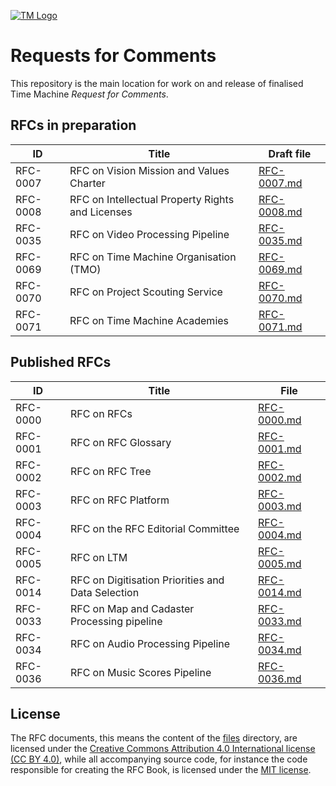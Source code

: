 [![TM Logo](tm_logo.png)](https://www.timemachine.eu)

# Requests for Comments

This repository is the main location for work on and release of finalised Time
Machine _Request for Comments_.

## RFCs in preparation

| ID       | Title                                            | Draft file                                       |
| -------- | ------------------------------------------------ | ------------------------------------------------ |
| RFC-0007 | RFC on Vision Mission and Values Charter         | [RFC-0007.md](files/drafts/RFC-0007/RFC-0007.md) |
| RFC-0008 | RFC on Intellectual Property Rights and Licenses | [RFC-0008.md](files/drafts/RFC-0008/RFC-0008.md) |
| RFC-0035 | RFC on Video Processing Pipeline                 | [RFC-0035.md](files/drafts/RFC-0035/RFC-0035.md) |
| RFC-0069 | RFC on Time Machine Organisation (TMO)           | [RFC-0069.md](files/drafts/RFC-0069/RFC-0069.md) |
| RFC-0070 | RFC on Project Scouting Service                  | [RFC-0070.md](files/drafts/RFC-0070/RFC-0070.md) |
| RFC-0071 | RFC on Time Machine Academies                    | [RFC-0071.md](files/drafts/RFC-0071/RFC-0071.md) |

## Published RFCs

| ID       | Title                                             | File                                               |
| -------- | ------------------------------------------------- | -------------------------------------------------- |
| RFC-0000 | RFC on RFCs                                       | [RFC-0000.md](files/releases/RFC-0000/RFC-0000.md) |
| RFC-0001 | RFC on RFC Glossary                               | [RFC-0001.md](files/releases/RFC-0001/RFC-0001.md) |
| RFC-0002 | RFC on RFC Tree                                   | [RFC-0002.md](files/releases/RFC-0002/RFC-0002.md) |
| RFC-0003 | RFC on RFC Platform                               | [RFC-0003.md](files/releases/RFC-0003/RFC-0003.md) |
| RFC-0004 | RFC on the RFC Editorial Committee                | [RFC-0004.md](files/releases/RFC-0004/RFC-0004.md) |
| RFC-0005 | RFC on LTM                                        | [RFC-0005.md](files/releases/RFC-0005/RFC-0005.md) |
| RFC-0014 | RFC on Digitisation Priorities and Data Selection | [RFC-0014.md](files/releases/RFC-0014/RFC-0014.md) |
| RFC-0033 | RFC on Map and Cadaster Processing pipeline       | [RFC-0033.md](files/releases/RFC-0033/RFC-0033.md) |
| RFC-0034 | RFC on Audio Processing Pipeline                  | [RFC-0034.md](files/releases/RFC-0034/RFC-0034.md) |
| RFC-0036 | RFC on Music Scores Pipeline                      | [RFC-0036.md](files/releases/RFC-0036/RFC-0036.md) |

## License

The RFC documents, this means the content of the [files](./files) directory, are
licensed under the
[Creative Commons Attribution 4.0 International license (CC BY 4.0)](https://creativecommons.org/licenses/by/4.0/),
while all accompanying source code, for instance the code responsible for
creating the RFC Book, is licensed under the [MIT license](./LICENSE.md).
